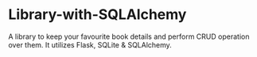 # Library-with-SQLAlchemy
A library to keep your favourite book details and perform CRUD operation over them. It utilizes Flask, SQLite &amp; SQLAlchemy.
